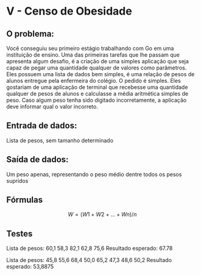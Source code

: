 # V - Censo de Obesidade

## O problema:

Você conseguiu seu primeiro estágio trabalhando com Go em uma instituição de ensino. Uma das primeiras tarefas que lhe passam que apresenta algum desafio, é a criação de uma simples aplicação que seja capaz de pegar uma quantidade qualquer de valores como parâmetros. Eles possuem uma lista de dados bem simples, é uma relação de pesos de alunos entregue pela enfermeira do colégio. O pedido é simples. Eles gostariam de uma aplicação de terminal que recebesse uma quantidade qualquer de pesos de alunos e calculasse a média aritmética simples de peso. Caso algum peso tenha sido digitado incorretamente, a aplicação deve informar qual o valor incorreto.

## Entrada de dados:

Lista de pesos, sem tamanho determinado

## Saída de dados:

Um peso apenas, representando o peso médio dentre todos os pesos supridos

## Fórmulas

$$ W = (W1 + W2 + ... + Wn) / n $$

## Testes

Lista de pesos: 60,1 58,3 82,1 62,8 75,6
Resultado esperado: 67.78

Lista de pesos: 45,8 55,6 68,4 50,0 65,2 47,3 48,6 50,2
Resultado esperado: 53,8875